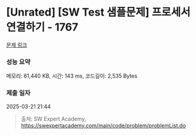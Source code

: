 # [Unrated] [SW Test 샘플문제] 프로세서 연결하기 - 1767 

[문제 링크](https://swexpertacademy.com/main/code/problem/problemDetail.do?contestProbId=AV4suNtaXFEDFAUf) 

### 성능 요약

메모리: 61,440 KB, 시간: 143 ms, 코드길이: 2,535 Bytes

### 제출 일자

2025-03-21 21:44



> 출처: SW Expert Academy, https://swexpertacademy.com/main/code/problem/problemList.do